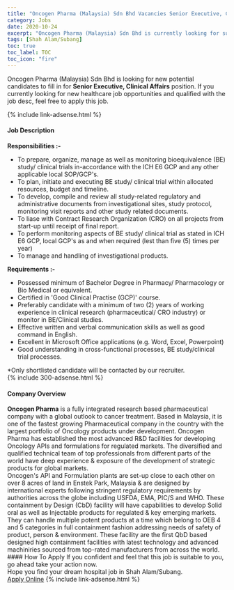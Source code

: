 ```yaml
---
title: "Oncogen Pharma (Malaysia) Sdn Bhd Vacancies Senior Executive, Clinical Affairs" 
category: Jobs 
date: 2020-10-24 
excerpt: "Oncogen Pharma (Malaysia) Sdn Bhd is currently looking for suitable person to fill in the Senior Executive, Clinical Affairs which positioned at Shah Alam/Subang" 
tags: [Shah Alam/Subang] 
toc: true 
toc_label: TOC 
toc_icon: "fire" 
--- 
```


<p>Oncogen Pharma (Malaysia) Sdn Bhd is looking for new potential candidates to fill in for <b>Senior Executive, Clinical Affairs</b> position. If you currently looking for new healthcare job opportunities and qualified with the job desc, feel free to apply this job.
</p>{% include link-adsense.html %} 
<div><div><h4>Job Description</h4></div><div><div><span><div><div><strong>Responsibilities :-</strong></div><ul><li>To prepare, organize, manage as well as monitoring bioequivalence (BE) study/ clinical trials in-accordance with the ICH E6 GCP and any other applicable local SOP/GCP's.</li><li>To plan, initiate and executing BE study/ clinical trial within allocated resources, budget and timeline.&#160;</li><li>To develop, compile and review all study-related regulatory and administrative documents from investigational sites, study protocol, monitoring visit reports and other study related documents.&#160;</li><li>To liase with Contract Research Organization (CRO) on all projects from start-up until receipt of final report.</li><li>To perform monitoring aspects of BE study/ clinical trial as stated in ICH E6 GCP, local GCP's as and when required (lest than five (5) times per year)</li><li>To manage and handling of investigational products.</li></ul><div><strong>Requirements :-</strong></div><ul><li>Possessed minimum of Bachelor Degree in Pharmacy/ Pharmacology or Bio Medical or equivalent.&#160;</li><li>Certified in 'Good Clinical Practise (GCP)' course.</li><li>Preferably candidate with a minimum of two (2) years of working experience in clinical research (pharmaceutical/ CRO industry) or monitor in BE/Clinical studies.</li><li>Effective written and verbal communication skills as well as good command in English.</li><li>Excellent in Microsoft Office applications (e.g. Word, Excel, Powerpoint)</li><li>Good understanding in cross-functional processes, BE study/clinical trial processes.&#160;</li></ul><div>*Only shortlisted candidate will be contacted by our recruiter.&#160;</div></div></span></div></div></div> 
{% include 300-adsense.html %} 
<div><div><h4>Company Overview</h4></div><div><div><span><div><div>
<div>
<div>
<strong>Oncogen Pharma</strong> is a fully integrated research based pharmaceutical company with a global outlook to cancer treatment. Based in Malaysia, it is one of the fastest growing Pharmaceutical company in the country with the largest portfolio of Oncology products under development. Oncogen Pharma has established the most advanced R&amp;D facilities for developing Oncology APIs and formulations for regulated markets. The diversified and qualified technical team of top professionals from different parts of the world have deep experience &amp; exposure of the development of strategic products for global markets.</div>
<div>
			Oncogen's API and Formulation plants are set-up close to each other on over 8 acres of land in Enstek Park, Malaysia &amp; are designed by international experts following stringent regulatory requirements by authorities across the globe including USFDA, EMA, PIC/S and WHO. These containment by Design (CbD) facility will have capabilities to develop Solid oral as well as Injectable products for regulated &amp; key emerging markets. They can handle multiple potent products at a time which belong to OEB 4 and 5 categories in full containment fashion addressing needs of safety of product, person &amp; environment. These facility are the first QbD based designed high containment facilities with latest technology and advanced machiniries sourced from top-rated manufacturers from across the world.</div>
</div>
</div></div></span></div></div></div> 
#### How To Apply 
If you confident and feel that this job is suitable to you, go ahead take your action now. <br/> 
Hope you find your dream hospital job in Shah Alam/Subang. <br/> 
<a href="https://www.jobstreet.com.my/en/job/senior-executive-clinical-affairs-4409853?jobId=jobstreet-my-job-4409853" class="btn btn--warning" target="_blank" rel="nofollow noopenner">Apply Online</a> 
{% include link-adsense.html %} 